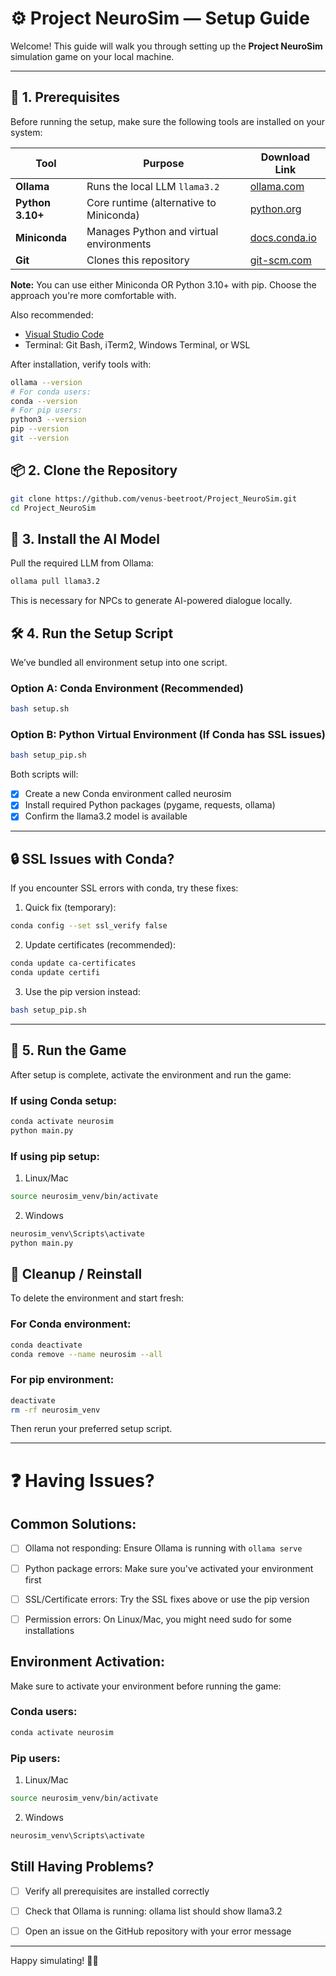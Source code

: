 # ⚙️ Project NeuroSim — Setup Guide

Welcome! This guide will walk you through setting up the **Project NeuroSim** simulation game on your local machine.

---

## 🔧 1. Prerequisites

Before running the setup, make sure the following tools are installed on your system:

| Tool         | Purpose                                      | Download Link |
|--------------|----------------------------------------------|----------------|
| **Ollama**   | Runs the local LLM `llama3.2`                | [ollama.com](https://ollama.com/download) |
| **Python 3.10+** | Core runtime (alternative to Miniconda)  | [python.org](https://python.org/downloads) |
| **Miniconda** | Manages Python and virtual environments     | [docs.conda.io](https://docs.conda.io/en/latest/miniconda.html) |
| **Git**      | Clones this repository                       | [git-scm.com](https://git-scm.com/) |

**Note:** You can use either Miniconda OR Python 3.10+ with pip. Choose the approach you're more comfortable with.

Also recommended:
- [Visual Studio Code](https://code.visualstudio.com/)
- Terminal: Git Bash, iTerm2, Windows Terminal, or WSL

After installation, verify tools with:

```bash
ollama --version
# For conda users:
conda --version
# For pip users:
python3 --version
pip --version
git --version
```


## 📦 2. Clone the Repository

```bash
git clone https://github.com/venus-beetroot/Project_NeuroSim.git
cd Project_NeuroSim
```

## 🧠 3. Install the AI Model
Pull the required LLM from Ollama:

```bash
ollama pull llama3.2
```
This is necessary for NPCs to generate AI-powered dialogue locally.

## 🛠️ 4. Run the Setup Script
We’ve bundled all environment setup into one script.

### Option A: Conda Environment (Recommended)
```bash
bash setup.sh
```
### Option B: Python Virtual Environment (If Conda has SSL issues)
```bash
bash setup_pip.sh
```


Both scripts will:
- [x] Create a new Conda environment called neurosim
- [x] Install required Python packages (pygame, requests, ollama)
- [x] Confirm the llama3.2 model is available

---

## 🔒 SSL Issues with Conda?

If you encounter SSL errors with conda, try these fixes: 

1. Quick fix (temporary): 
```bash
conda config --set ssl_verify false
```

2. Update certificates (recommended):
```bash
conda update ca-certificates
conda update certifi
```

3. Use the pip version instead:
```bash
bash setup_pip.sh
```

---

## 🧪 5. Run the Game
After setup is complete, activate the environment and run the game:

### If using Conda setup: 
```bash
conda activate neurosim
python main.py
```

### If using pip setup: 

1. Linux/Mac
```bash
source neurosim_venv/bin/activate  
```

2. Windows
```bash
neurosim_venv\Scripts\activate
python main.py
```


## 🧹 Cleanup / Reinstall
To delete the environment and start fresh:

### For Conda environment: 
```bash
conda deactivate
conda remove --name neurosim --all
```

### For pip environment: 
```bash
deactivate
rm -rf neurosim_venv
```

Then rerun your preferred setup script.

--- 

# ❓ Having Issues?

## Common Solutions:

- [ ] Ollama not responding: Ensure Ollama is running with ```ollama serve```

- [ ] Python package errors: Make sure you've activated your environment first

- [ ] SSL/Certificate errors: Try the SSL fixes above or use the pip version

- [ ] Permission errors: On Linux/Mac, you might need sudo for some installations

## Environment Activation: 

Make sure to activate your environment before running the game: 

### Conda users:
```bash
conda activate neurosim
```

### Pip users:

1. Linux/Mac
```bash
source neurosim_venv/bin/activate
```

2. Windows
```bash
neurosim_venv\Scripts\activate
```

## Still Having Problems?

- [ ] Verify all prerequisites are installed correctly

- [ ] Check that Ollama is running: ollama list should show llama3.2

- [ ] Open an issue on the GitHub repository with your error message


---

Happy simulating! 🧠✨

